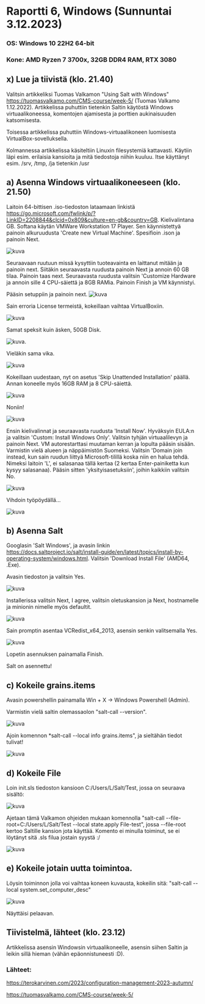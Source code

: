 # Raportti 6, Windows (Sunnuntai 3.12.2023)

### OS: Windows 10 22H2 64-bit
### Kone: AMD Ryzen 7 3700x, 32GB DDR4 RAM, RTX 3080

## x) Lue ja tiivistä (klo. 21.40)

 Valitsin artikkeliksi Tuomas Valkamon "Using Salt with Windows" https://tuomasvalkamo.com/CMS-course/week-5/ (Tuomas Valkamo 1.12.2022). Artikkelissa puhuttiin tietenkin Saltin käytöstä Windows virtuaalikoneessa, komentojen ajamisesta ja porttien aukinaisuuden katsomisesta. 

Toisessa artikkelissa puhuttiin Windows-virtuaalikoneen luomisesta VirtualBox-sovelluksella. 

Kolmannessa artikkelissa käsiteltiin Linuxin filesystemiä kattavasti. Käytiin läpi esim. erilaisia kansioita ja mitä tiedostoja niihin kuuluu. Itse käyttänyt esim. /srv, /tmp, /ja tietenkin /usr

## a) Asenna Windows virtuaalikoneeseen (klo. 21.50)

Laitoin 64-bittisen .iso-tiedoston lataamaan linkistä https://go.microsoft.com/fwlink/p/?LinkID=2208844&clcid=0x809&culture=en-gb&country=GB. Kielivalintana GB. Softana käytän VMWare Workstation 17 Player. Sen käynnistettyä painoin alkuruudusta 'Create new Virtual Machine'. Spesifioin .ison ja painoin Next.  

![kuva](https://github.com/laurijuusti/Palvelinten-hallinta/assets/122888655/4eecce6d-2157-4987-a4a3-275bfcb495de)

Seuraavaan ruutuun missä kysyttiin tuoteavainta en laittanut mitään ja painoin next. Siitäkin seuraavasta ruudusta painoin Next ja annoin 60 GB tilaa. Painoin taas next. Seuraavasta ruudusta valitsin 'Customize Hardware ja annoin sille 4 CPU-säiettä ja 8GB RAMia. Painoin Finish ja VM käynnistyi. 

Pääsin setuppiin ja painoin next. ![kuva](https://github.com/laurijuusti/Palvelinten-hallinta/assets/122888655/74f69acd-0888-4807-b99f-67407e53c068)

Sain erroria License termeistä, kokeillaan vaihtaa VirtualBoxiin. 

![kuva](https://github.com/laurijuusti/Palvelinten-hallinta/assets/122888655/e59cc162-5851-472c-996b-19ec72ad710f)

Samat speksit kuin äsken, 50GB Disk. 

![kuva](https://github.com/laurijuusti/Palvelinten-hallinta/assets/122888655/efb95b3a-54a7-45b0-8f05-ea7cf3749a9f). 

Vieläkin sama vika. 

![kuva](https://github.com/laurijuusti/Palvelinten-hallinta/assets/122888655/1bf026c2-f0dd-4c8c-9340-b22e6f0cab1b)

Kokeillaan uudestaan, nyt on asetus 'Skip Unattended Installation' päällä. Annan koneelle myös 16GB RAM ja 8 CPU-säiettä.

![kuva](https://github.com/laurijuusti/Palvelinten-hallinta/assets/122888655/ba2bdb3f-e20f-41a0-aec1-a7e7ff5845d7)

Noniin! 

![kuva](https://github.com/laurijuusti/Palvelinten-hallinta/assets/122888655/037e5f68-f7d4-4a24-8d92-97071d441257) 

Ensin kielivalinnat ja seuraavasta ruudusta 'Install Now'. Hyväksyin EULA:n ja valitsin 'Custom: Install Windows Only'. Valitsin tyhjän virtuaalilevyn ja painoin Next. VM autorestarttasi muutaman kerran ja lopulta pääsin sisään. Varmistin vielä alueen ja näppäimistön Suomeksi. Valitsin 'Domain join instead, kun sain ruudun liittyä Microsoft-tilillä koska niin en halua tehdä. Nimeksi laitoin 'L', ei salasanaa tällä kertaa (2 kertaa Enter-painiketta kun kysyy salasanaa). Pääsin sitten 'yksityisasetuksiin', joihin kaikkiin valitsin No. 

![kuva](https://github.com/laurijuusti/Palvelinten-hallinta/assets/122888655/52156295-c2bd-48a4-b88e-029591091cf0)

Vihdoin työpöydällä...

![kuva](https://github.com/laurijuusti/Palvelinten-hallinta/assets/122888655/c965aa63-9577-433b-a761-d72f5367083e)


## b) Asenna Salt

Googlasin 'Salt Windows', ja avasin linkin https://docs.saltproject.io/salt/install-guide/en/latest/topics/install-by-operating-system/windows.html. Valitsin 'Download Install File' (AMD64, .Exe).

Avasin tiedoston ja valitsin Yes.

![kuva](https://github.com/laurijuusti/Palvelinten-hallinta/assets/122888655/ced4f3c8-3f1e-4aa1-88d2-f518ba87806d)

Installerissa valitsin Next, I agree, valitsin oletuskansion ja Next, hostnamelle ja minionin nimelle myös defaultit. 

![kuva](https://github.com/laurijuusti/Palvelinten-hallinta/assets/122888655/eb32f5d1-2c79-45e7-aacb-455ec35f4ebb)

Sain promptin asentaa VCRedist_x64_2013, asensin senkin valitsemalla Yes.

![kuva](https://github.com/laurijuusti/Palvelinten-hallinta/assets/122888655/66a57d88-a9c3-4078-95b9-601bb5e4893c)

Lopetin asennuksen painamalla Finish.

Salt on asennettu!

## c) Kokeile grains.items

Avasin powershellin painamalla Win + X -> Windows Powershell (Admin).

Varmistin vielä saltin olemassaolon "salt-call --version".

![kuva](https://github.com/laurijuusti/Palvelinten-hallinta/assets/122888655/6ca7d102-6c28-4437-aedc-a8caf2aa8608)

Ajoin komennon *salt-call --local info grains.items", ja sieltähän tiedot tulivat!

![kuva](https://github.com/laurijuusti/Palvelinten-hallinta/assets/122888655/7906b93b-44f3-4171-b4ac-b553b2a1c262)

## d) Kokeile File

Loin init.sls tiedoston kansioon C:/Users/L/Salt/Test, jossa on seuraava sisältö: 

![kuva](https://github.com/laurijuusti/Palvelinten-hallinta/assets/122888655/8cecb719-4f24-4561-91f4-2b6ae433c228)

Ajetaan tämä Valkamon ohjeiden mukaan komennolla "salt-call --file-root=C:/Users/L/Salt/Test --local state.apply File-test", jossa --file-root kertoo Saltille kansion jota käyttää. Komento ei minulla toiminut, se ei löytänyt sitä .sls filua jostain syystä :/

![kuva](https://github.com/laurijuusti/Palvelinten-hallinta/assets/122888655/a95baaa9-985e-4a47-b100-7bfbe5ab442a)


## e) Kokeile jotain uutta toimintoa. 

Löysin toiminnon jolla voi vaihtaa koneen kuvausta, kokeilin sitä: "salt-call --local system.set_computer_desc"

![kuva](https://github.com/laurijuusti/Palvelinten-hallinta/assets/122888655/0d4faa78-25d1-4b45-ba49-4bfc39d1c0dc) 

Näyttäisi pelaavan.

## Tiivistelmä, lähteet (klo. 23.12)

Artikkelissa asensin Windowsin virtuaalikoneelle, asensin siihen Saltin ja leikin sillä hieman (vähän epäonnistuneesti :D).

### Lähteet:

https://terokarvinen.com/2023/configuration-management-2023-autumn/

https://tuomasvalkamo.com/CMS-course/week-5/
